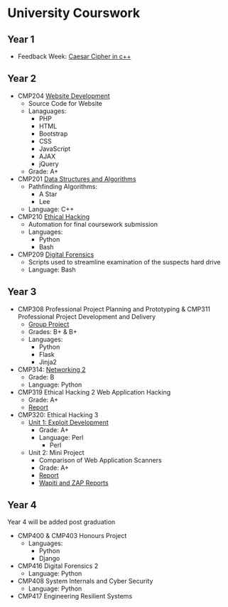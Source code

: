# University Courswork

## Year 1

- Feedback Week: [Caesar Cipher in c++](https://github.com/AeroAli/Uncatagorised-Projects/blob/master/Uni/Year1/Review_Week/Caesar%20Cipher.cpp)

## Year 2

- CMP204 [Website Development](https://github.com/AeroAli/Website-Development)
  - Source Code for Website
  - Lanaguages:
    - PHP
    - HTML
    - Bootstrap
    - CSS
    - JavaScript
    - AJAX
    - jQuery
  - Grade: A+
- CMP201 [Data Structures and Algorithms](https://github.com/AeroAli/Data-Structures)
  - Pathfinding Algorithms:
    - A Star
    - Lee
  - Language: C++
- CMP210 [Ethical Hacking](https://github.com/AeroAli/Final-Submission-Automation)
  - Automation for final coursework submission
  - Languages:
    - Python
    - Bash
- CMP209 [Digital Forensics](https://github.com/AeroAli/Digital-Forensics)
  - Scripts used to streamline examination of the suspects hard drive
  - Language: Bash

## Year 3

- CMP308 Professional Project Planning and Prototyping & CMP311 Professional Project Development and Delivery
  - [Group Project](https://github.com/notdeclan/network-guardian)
  - Grades: B+ & B+
  - Languages:
    - Python
    - Flask
    - Jinja2
- CMP314: [Networking 2](https://github.com/AeroAli/CMP314-Networking-2)
  - Grade: B
  - Language: Python
- CMP319 Ethical Hacking 2 Web Application Hacking
  - Grade: A+
  - [Report](Reports\CMP319-Report-Part_2-1700315.pdf)
- CMP320: Ethical Hacking 3
  - [Unit 1: Exploit Development](https://github.com/AeroAli/Exploit-Development)
    - Grade: A+
    - Language: Perl
      - Perl
  - Unit 2: Mini Project
    - Comparison of Web Application Scanners
    - Grade: A+
    - [Report](Reports\CMP320_U2-1700315.pdf)
    - [Wapiti and ZAP Reports](https://github.com/Aliisace/Mini-Project-Scanner-Reports)

## Year 4

Year 4 will be added post graduation

- CMP400 & CMP403 Honours Project
  - Languages:
    - Python
    - Django
- CMP416 Digital Forensics 2
  - Language: Python
- CMP408 System Internals and Cyber Security
  - Language: Python
- CMP417 Engineering Resilient Systems

